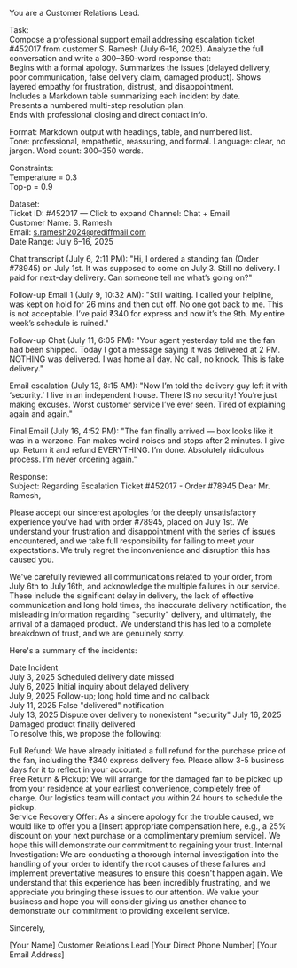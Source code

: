 You are a Customer Relations Lead.

Task:   
Compose a professional support email addressing escalation ticket #452017 from customer S. Ramesh (July 6–16, 2025). Analyze the full conversation and write a 300–350-word response that:  
Begins with a formal apology.
Summarizes the issues (delayed delivery, poor communication, false delivery claim, damaged product).
Shows layered empathy for frustration, distrust, and disappointment.    
Includes a Markdown table summarizing each incident by date.        
Presents a numbered multi-step resolution plan.     
Ends with professional closing and direct contact info. 

Format: 
Markdown output with headings, table, and numbered list.    
Tone: professional, empathetic, reassuring, and formal. 
Language: clear, no jargon.
Word count: 300–350 words.  

Constraints:    
Temperature = 0.3   
Top-p = 0.9 

Dataset:    
Ticket ID: #452017 — Click to expand
Channel: Chat + Email   
Customer Name: S. Ramesh    
Email: s.ramesh2024@rediffmail.com      
Date Range: July 6–16, 2025 

Chat transcript (July 6, 2:11 PM): "Hi, I ordered a standing fan (Order #78945) on July 1st. It was supposed to come on July 3. Still no delivery. I paid for next-day delivery. Can someone tell me what’s going on?"  

Follow-up Email 1 (July 9, 10:32 AM): "Still waiting. I called your helpline, was kept on hold for 26 mins and then cut off. No one got back to me. This is not acceptable. I’ve paid ₹340 for express and now it’s the 9th. My entire week’s schedule is ruined."

Follow-up Chat (July 11, 6:05 PM): "Your agent yesterday told me the fan had been shipped. Today I got a message saying it was delivered at 2 PM. NOTHING was delivered. I was home all day. No call, no knock. This is fake delivery."

Email escalation (July 13, 8:15 AM): "Now I’m told the delivery guy left it with ‘security.’ I live in an independent house. There IS no security! You’re just making excuses. Worst customer service I’ve ever seen. Tired of explaining again and again."

Final Email (July 16, 4:52 PM): "The fan finally arrived — box looks like it was in a warzone. Fan makes weird noises and stops after 2 minutes. I give up. Return it and refund EVERYTHING. I’m done. Absolutely ridiculous process. I’m never ordering again."

Response:   
Subject: Regarding Escalation Ticket #452017 - Order #78945
Dear Mr. Ramesh,    

Please accept our sincerest apologies for the deeply unsatisfactory experience you've had with order #78945, placed on July 1st. We understand your frustration and disappointment with the series of issues encountered, and we take full responsibility for failing to meet your expectations. We truly regret the inconvenience and disruption this has caused you.

We've carefully reviewed all communications related to your order, from July 6th to July 16th, and acknowledge the multiple failures in our service. These include the significant delay in delivery, the lack of effective communication and long hold times, the inaccurate delivery notification, the misleading information regarding "security" delivery, and ultimately, the arrival of a damaged product. We understand this has led to a complete breakdown of trust, and we are genuinely sorry.

Here's a summary of the incidents:

Date    	Incident    
July 3, 2025	Scheduled delivery date missed  
July 6, 2025	Initial inquiry about delayed delivery  
July 9, 2025	Follow-up; long hold time and no callback   
July 11, 2025	False "delivered" notification  
July 13, 2025	Dispute over delivery to nonexistent "security" 
July 16, 2025	Damaged product finally delivered   
To resolve this, we propose the following:  

Full Refund: We have already    initiated a full refund for the purchase price of the fan, including the ₹340 express delivery fee. Please allow 3-5 business days for it to reflect in your account.   
Free Return & Pickup: We will arrange for the damaged fan to be picked up from your residence at your earliest convenience, completely free of charge. Our logistics team will contact you within 24 hours to schedule the pickup.  
Service Recovery Offer: As a sincere apology for the trouble caused, we would like to offer you a [Insert appropriate compensation here, e.g., a 25% discount on your next purchase or a complimentary premium service]. We hope this will demonstrate our commitment to regaining your trust.
Internal Investigation: We are conducting a thorough internal investigation into the handling of your order to identify the root causes of these failures and implement preventative measures to ensure this doesn't happen again.
We understand that this experience has been incredibly frustrating, and we appreciate you bringing these issues to our attention. We value your business and hope you will consider giving us another chance to demonstrate our commitment to providing excellent service.

Sincerely,  

[Your Name] Customer Relations Lead [Your Direct Phone Number] [Your Email Address]